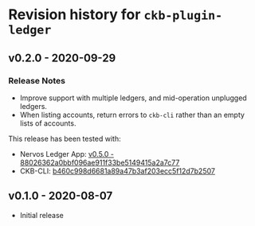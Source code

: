 # Revision history for `ckb-plugin-ledger`

## v0.2.0 - 2020-09-29

### Release Notes
- Improve support with multiple ledgers, and mid-operation unplugged ledgers.
- When listing accounts, return errors to `ckb-cli` rather than an empty lists of accounts.

This release has been tested with: 
- Nervos Ledger App: [v0.5.0 - 88026362a0bbf096ae911f33be5149415a2a7c77](https://github.com/obsidiansystems/ledger-app-nervos/releases/tag/v0.5.0)
- CKB-CLI: [b460c998d6681a89a47b3af203ecc5f12d7b2507](https://github.com/obsidiansystems/ckb-cli/commit/b460c998d6681a89a47b3af203ecc5f12d7b2507)

## v0.1.0 - 2020-08-07

* Initial release
